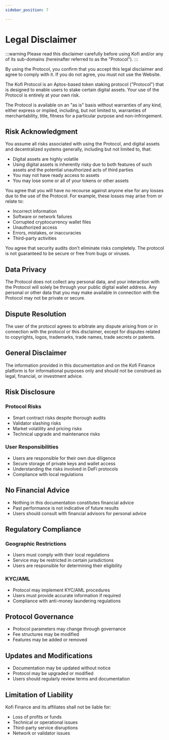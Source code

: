 ```yaml
---
sidebar_position: 7

---
```


# Legal Disclaimer

:::warning
Please read this disclaimer carefully before using Kofi and/or any of its sub-domains (hereinafter referred to as the "Protocol").
:::

By using the Protocol, you confirm that you accept this legal disclaimer and agree to comply with it. If you do not agree, you must not use the Website.

The Kofi Protocol is an Aptos-based token staking protocol ("Protocol") that is designed to enable users to stake certain digital assets. Your use of the Protocol is entirely at your own risk.

The Protocol is available on an "as is" basis without warranties of any kind, either express or implied, including, but not limited to, warranties of merchantability, title, fitness for a particular purpose and non-infringement.

## Risk Acknowledgment

You assume all risks associated with using the Protocol, and digital assets and decentralized systems generally, including but not limited to, that:

- Digital assets are highly volatile
- Using digital assets is inherently risky due to both features of such assets and the potential unauthorized acts of third parties
- You may not have ready access to assets
- You may lose some or all of your tokens or other assets

You agree that you will have no recourse against anyone else for any losses due to the use of the Protocol. For example, these losses may arise from or relate to:

- Incorrect information
- Software or network failures
- Corrupted cryptocurrency wallet files
- Unauthorized access
- Errors, mistakes, or inaccuracies
- Third-party activities

You agree that security audits don't eliminate risks completely. The protocol is not guaranteed to be secure or free from bugs or viruses.

## Data Privacy

The Protocol does not collect any personal data, and your interaction with the Protocol will solely be through your public digital wallet address. Any personal or other data that you may make available in connection with the Protocol may not be private or secure.

## Dispute Resolution

The user of the protocol agrees to arbitrate any dispute arising from or in connection with the protocol or this disclaimer, except for disputes related to copyrights, logos, trademarks, trade names, trade secrets or patents.

## General Disclaimer

The information provided in this documentation and on the Kofi Finance platform is for informational purposes only and should not be construed as legal, financial, or investment advice.

## Risk Disclosure

### Protocol Risks

- Smart contract risks despite thorough audits
- Validator slashing risks
- Market volatility and pricing risks
- Technical upgrade and maintenance risks

### User Responsibilities

- Users are responsible for their own due diligence
- Secure storage of private keys and wallet access
- Understanding the risks involved in DeFi protocols
- Compliance with local regulations

## No Financial Advice

- Nothing in this documentation constitutes financial advice
- Past performance is not indicative of future results
- Users should consult with financial advisors for personal advice

## Regulatory Compliance

### Geographic Restrictions

- Users must comply with their local regulations
- Service may be restricted in certain jurisdictions
- Users are responsible for determining their eligibility

### KYC/AML

- Protocol may implement KYC/AML procedures
- Users must provide accurate information if required
- Compliance with anti-money laundering regulations

## Protocol Governance

- Protocol parameters may change through governance
- Fee structures may be modified
- Features may be added or removed

## Updates and Modifications

- Documentation may be updated without notice
- Protocol may be upgraded or modified
- Users should regularly review terms and documentation

## Limitation of Liability

Kofi Finance and its affiliates shall not be liable for:

- Loss of profits or funds
- Technical or operational issues
- Third-party service disruptions
- Network or validator issues
